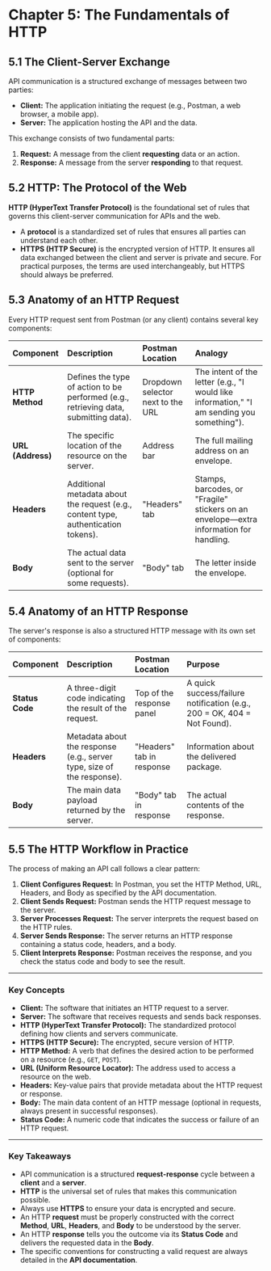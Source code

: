 # **Chapter 5: The Fundamentals of HTTP**

## **5.1 The Client-Server Exchange**

API communication is a structured exchange of messages between two parties:
*   **Client:** The application initiating the request (e.g., Postman, a web browser, a mobile app).
*   **Server:** The application hosting the API and the data.

This exchange consists of two fundamental parts:
1.  **Request:** A message from the client **requesting** data or an action.
2.  **Response:** A message from the server **responding** to that request.

## **5.2 HTTP: The Protocol of the Web**

**HTTP (HyperText Transfer Protocol)** is the foundational set of rules that governs this client-server communication for APIs and the web.

*   A **protocol** is a standardized set of rules that ensures all parties can understand each other.
*   **HTTPS (HTTP Secure)** is the encrypted version of HTTP. It ensures all data exchanged between the client and server is private and secure. For practical purposes, the terms are used interchangeably, but HTTPS should always be preferred.

## **5.3 Anatomy of an HTTP Request**

Every HTTP request sent from Postman (or any client) contains several key components:

| Component | Description | Postman Location | Analogy |
| :--- | :--- | :--- | :--- |
| **HTTP Method** | Defines the type of action to be performed (e.g., retrieving data, submitting data). | Dropdown selector next to the URL | The intent of the letter (e.g., "I would like information," "I am sending you something"). |
| **URL (Address)** | The specific location of the resource on the server. | Address bar | The full mailing address on an envelope. |
| **Headers** | Additional metadata about the request (e.g., content type, authentication tokens). | "Headers" tab | Stamps, barcodes, or "Fragile" stickers on an envelope—extra information for handling. |
| **Body** | The actual data sent to the server (optional for some requests). | "Body" tab | The letter inside the envelope. |

## **5.4 Anatomy of an HTTP Response**

The server's response is also a structured HTTP message with its own set of components:

| Component | Description | Postman Location | Purpose |
| :--- | :--- | :--- | :--- |
| **Status Code** | A three-digit code indicating the result of the request. | Top of the response panel | A quick success/failure notification (e.g., 200 = OK, 404 = Not Found). |
| **Headers** | Metadata about the response (e.g., server type, size of the response). | "Headers" tab in response | Information about the delivered package. |
| **Body** | The main data payload returned by the server. | "Body" tab in response | The actual contents of the response. |

## **5.5 The HTTP Workflow in Practice**

The process of making an API call follows a clear pattern:
1.  **Client Configures Request:** In Postman, you set the HTTP Method, URL, Headers, and Body as specified by the API documentation.
2.  **Client Sends Request:** Postman sends the HTTP request message to the server.
3.  **Server Processes Request:** The server interprets the request based on the HTTP rules.
4.  **Server Sends Response:** The server returns an HTTP response containing a status code, headers, and a body.
5.  **Client Interprets Response:** Postman receives the response, and you check the status code and body to see the result.

***
### **Key Concepts**

*   **Client:** The software that initiates an HTTP request to a server.
*   **Server:** The software that receives requests and sends back responses.
*   **HTTP (HyperText Transfer Protocol):** The standardized protocol defining how clients and servers communicate.
*   **HTTPS (HTTP Secure):** The encrypted, secure version of HTTP.
*   **HTTP Method:** A verb that defines the desired action to be performed on a resource (e.g., `GET`, `POST`).
*   **URL (Uniform Resource Locator):** The address used to access a resource on the web.
*   **Headers:** Key-value pairs that provide metadata about the HTTP request or response.
*   **Body:** The main data content of an HTTP message (optional in requests, always present in successful responses).
*   **Status Code:** A numeric code that indicates the success or failure of an HTTP request.

***
### **Key Takeaways**

*   API communication is a structured **request-response** cycle between a **client** and a **server**.
*   **HTTP** is the universal set of rules that makes this communication possible.
*   Always use **HTTPS** to ensure your data is encrypted and secure.
*   An HTTP **request** must be properly constructed with the correct **Method**, **URL**, **Headers**, and **Body** to be understood by the server.
*   An HTTP **response** tells you the outcome via its **Status Code** and delivers the requested data in the **Body**.
*   The specific conventions for constructing a valid request are always detailed in the **API documentation**.
